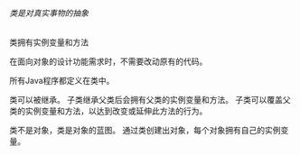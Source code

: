###### 类是对真实事物的抽象

类拥有实例变量和方法

在面向对象的设计功能需求时，不需要改动原有的代码。

所有Java程序都定义在类中。

类可以被继承。
子类继承父类后会拥有父类的实例变量和方法。
子类可以覆盖父类的实例变量和方法，以达到改变或延伸此方法的行为。

类不是对象，类是对象的蓝图。
通过类创建出对象，每个对象拥有自己的实例变量。